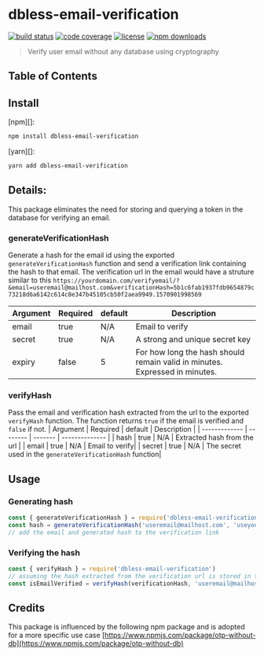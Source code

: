 # dbless-email-verification

[![build status](https://img.shields.io/travis/com/iAmShakil/dbless-email-verification.svg)](https://travis-ci.com/iAmShakil/dbless-email-verification)
[![code coverage](https://img.shields.io/codecov/c/github/iAmShakil/dbless-email-verification.svg)](https://codecov.io/gh/iAmShakil/dbless-email-verification)
[![license](https://img.shields.io/github/license/iAmShakil/dbless-email-verification.svg)](LICENSE)
[![npm downloads](https://img.shields.io/npm/dt/dbless-email-verification.svg)](https://npm.im/dbless-email-verification)

> Verify user email without any database using cryptography

## Table of Contents


## Install

[npm][]:

```sh
npm install dbless-email-verification
```

[yarn][]:

```sh
yarn add dbless-email-verification
```
## Details:  
  
This package eliminates the need for storing and querying a token in the database for verifying an email.

### generateVerificationHash  
Generate a hash for the email id using the exported `generateVerificationHash` function and send a verification link containing the hash to that email. The verification url in the email would have a struture similar to this `https://yourdomain.com/verifyemail/?&email=useremail@mailhost.com&verificationHash=5b1c6fab1937fdb9654879c73218d6a6142c614c8e347b45105cb50f2aea9949.1570901998569`

| Argument      | Required | default | Description    | 
| ------------- | -------- | ------- | -------------- |
| email         | true     | N/A     | Email to verify |
| secret        | true     | N/A     | A strong and unique secret key |
| expiry  | false    | 5       | For how long the hash should remain valid in minutes. Expressed in minutes.|

### verifyHash 
Pass the email and verification hash extracted from the url to the exported `verifyHash` function. The function returns `true` if the email is verified and `false` if not.
| Argument      | Required | default | Description    | 
| ------------- | -------- | ------- | -------------- |
| hash          | true     | N/A     | Extracted hash from the url |
| email         | true     | N/A     | Email to verify|
| secret        | true     | N/A     | The secret used in the `generateVerificationHash` function|

## Usage
### Generating hash
```js
const { generateVerificationHash } = require('dbless-email-verification');
const hash = generateVerificationHash('useremail@mailhost.com', 'useyourownsecrethere', 10)
// add the email and generated hash to the verification link
```  
### Verifying the hash
```js
const { verifyHash } = require('dbless-email-verification')
// assuming the hash extracted from the verification url is stored in the verificationHash variable
const isEmailVerified = verifyHash(verificationHash, 'useremail@mailhost.com', 'useyourownsecrethere')
```

## Credits  
This package is influenced by the following npm package and is adopted for a more specific use case [https://www.npmjs.com/package/otp-without-db](https://www.npmjs.com/package/otp-without-db)
